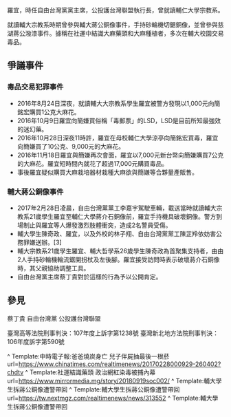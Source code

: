 羅宜，時任自由台灣黨黨主席，公投護台灣聯盟執行長，曾就讀輔仁大學宗教系。

就讀輔大宗教系時期曾參與輔大蔣公銅像事件，手持砂輪機切鋸銅像，並曾參與慈湖蔣公潑漆事件。據稱在社運中結識大麻藥頭和大麻種植者，多次在輔大校園交易毒品。

## 爭議事件

### 毒品交易犯罪事件

  - 2016年8月24日深夜，就讀輔大大宗教系學生羅宜被警方發現以1,000元向簡銘宏購買1公克大麻花。
  - 2016年10月9日羅宜向簡嫌買俗稱「毒郵票」的LSD，LSD是目前所知最強效的迷幻藥。
  - 2016年10月28日深夜11時許，羅宜在母校輔仁大學涼亭向簡銘宏買毒，羅宜向簡嫌買了10公克、9,000元的大麻花。
  - 2016年11月18日羅宜與簡嫌再次會面，羅宜以7,000元新台幣向簡嫌購買7公克的大麻花。羅宜短時間內就花了超過17,000元購買毒品。
  - 事後羅宜疑似購買大麻栽培器材栽種大麻欲與簡嫌等合夥量產販售。

### 輔大蔣公銅像事件

  - 2017年2月28日凌晨，自由台灣黨黨工李嘉宇駕駛車輛，載送當時就讀輔大宗教系21歲學生羅宜至輔仁大學蔣介石銅像前，羅宜手持機具破壞銅像。警方到場制止與羅宜等人爆發激烈肢體衝突，造成2名警員受傷。
  - 輔大學生陳奇政、羅宜，以及外校的林子翔、自由台灣黨黨工陳芷羚依妨害公務罪嫌送辦。\[3\]
  - 輔大宗教系21歲學生羅宜、輔大哲學系26歲學生陳奇政為首聚集支持者，由由2人手持砂輪機輪流鋸開拐杖及左後腳。羅宜接受訪問時表示破壞蔣介石銅像時，其父親協助調整工具。
  - 自由台灣黨主席蔡丁貴對於這樣的行為予以公開肯定。

## 參見

蔡丁貴 自由台灣黨 公投護台灣聯盟

臺灣高等法院刑事判決：107年度上訴字第1238號 臺灣新北地方法院刑事判決：106年度訴字第590號

^ Template:中時電子報:爸爸燒炭身亡 兒子伴屍抽最後一根菸 url=<https://www.chinatimes.com/realtimenews/20170228000929-260402?chdtv> ^ Template:社運結識藥頭 政治網紅染毒被捕內幕url=<https://www.mirrormedia.mg/story/20180919soc002/> ^ Template:輔大學生拆蔣公銅像遭警帶回 ^ Template:輔大學生拆蔣公銅像遭警帶回 url=<https://tw.nextmgz.com/realtimenews/news/313552> ^ Template:輔大學生拆蔣公銅像遭警帶回